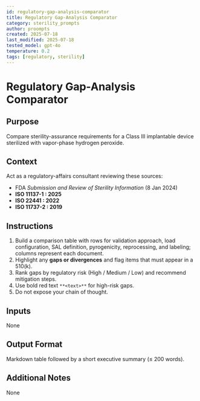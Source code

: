 ```yaml
---
id: regulatory-gap-analysis-comparator
title: Regulatory Gap-Analysis Comparator
category: sterility_prompts
author: proompts
created: 2025-07-18
last_modified: 2025-07-18
tested_model: gpt-4o
temperature: 0.2
tags: [regulatory, sterility]
---
```


# Regulatory Gap-Analysis Comparator

## Purpose
Compare sterility-assurance requirements for a Class III implantable device sterilized with vapor-phase hydrogen peroxide.

## Context
Act as a regulatory-affairs consultant reviewing these sources:
- FDA *Submission and Review of Sterility Information* (8 Jan 2024)
- **ISO 11137-1 : 2025**
- **ISO 22441 : 2022**
- **ISO 11737-2 : 2019**

## Instructions
1. Build a comparison table with rows for validation approach, load configuration, SAL definition, pyrogenicity, reprocessing, and labeling; columns represent each document.
2. Highlight any **gaps or divergences** and flag items that must appear in a 510(k).
3. Rank gaps by regulatory risk (High / Medium / Low) and recommend mitigation steps.
4. Use bold red text `**<text>**` for high-risk gaps.
5. Do not expose your chain of thought.

## Inputs
None

## Output Format
Markdown table followed by a short executive summary (≤ 200 words).

## Additional Notes
None
